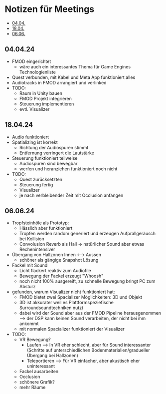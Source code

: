 # Notizen für Meetings

- [04.04.](#040424)
- [18.04.](#180424)
- [06.06.](#060624)
  
## 04.04.24

- FMOD eingerichtet
  - wäre auch ein interessantes Thema für Game Engines Technologienliste
- Quest verbunden, mit Kabel und Meta App funktioniert alles
- Audiotracks in FMOD arrangiert und verlinked
- TODO:
  - Raum in Unity bauen
  - FMOD Projekt integrieren
  - Steuerung implementieren
  - evtl. Visualizer

## 18.04.24

- Audio funktioniert
- Spatializing ist korrekt
  - Richtung der Audiospuren stimmt
  - Entfernung verringert die Lautstärke
- Steuerung funktioniert teilweise
  - Audiospuren sind bewegbar
  - werfen und heranziehen funktioniert noch nicht
- TODO:
  - Quest zurücksetzten 
  - Steuerung fertig
  - Visualizer
  - je nach verbleibender Zeit mit Occlusion anfangen

## 06.06.24

- Tropfsteinhöle als Prototyp:
  - Hässlich aber funktioniert
  - Tropfen werden random generiert und erzeugen Aufprallgeräusch bei Kollision
  - Convolusion Reverb als Hall -> natürlicher Sound aber etwas Rechenintensiver
- Übergang von Hallzonen Innen <--> Aussen
  - schöner als gängige Snapshot Lösung
- Fackel mit Sound
  - Licht flackert reaktiv zum Audiofile
  - Bewegung der Fackel erzeugt "Whoosh"
  - noch nicht 100% ausgereift, zu schnelle Bewegung bringt PC zum Absturz
- gefunden, warum Visualizer nicht funktioniert hat:
  - FMOD bietet zwei Spacializer Möglichkeiten: 3D und Objekt
  - 3D ist akkurater weil es Plattformspeziefische Surroundsoundtechniken nutzt
  - dabei wird der Sound aber aus der FMOD Pipeline herausgenommen
    --> der DSP kann keinen Sound verarbeiten, der nicht bei ihm ankommt
  - mit normalen Spacializer funktioniert der Visualizer
- TODO:
  - VR Bewegung?
    - Laufen --> In VR eher schlecht, aber für Sound interessanter (Schritte auf unterschiedlichen Bodenmaterialien/gradueller Übergang bei Hallzonen)
    - Teleportieren --> Für VR einfacher, aber akustisch eher uninteressant
  - Fackel ausarbeiten
  - Occlusion
  - schönere Grafik?
  - mehr Räume
